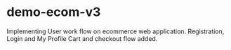 # demo-ecom-v3
Implementing User work flow on ecommerce web application. Registration, Login and My Profile
Cart and checkout flow added.
